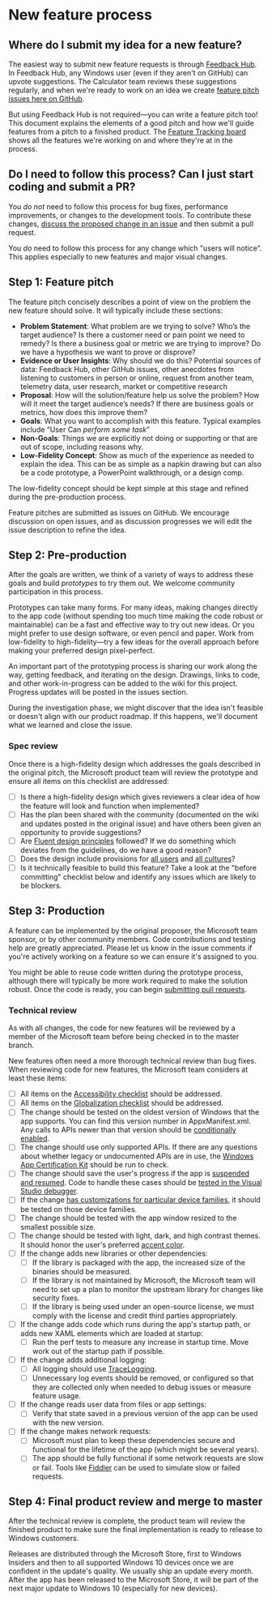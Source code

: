 # New feature process

## Where do I submit my idea for a new feature?
The easiest way to submit new feature requests is through [Feedback Hub](https://insider.windows.com/en-us/fb/?contextid=130).
In Feedback Hub, any Windows user (even if they aren't on GitHub) can upvote suggestions. The
Calculator team reviews these suggestions regularly, and when we're ready to work on an idea we
create [feature pitch issues here on GitHub](https://github.com/Microsoft/calculator/issues?q=is%3Aissue+is%3Aopen+project%3AMicrosoft%2Fcalculator%2F1).

But using Feedback Hub is not required&mdash;you can write a feature pitch too! This document
explains the elements of a good pitch and how we'll guide features from a pitch to a finished
product. The [Feature Tracking board](https://github.com/Microsoft/calculator/projects/1) shows
all the features we're working on and where they're at in the process.

## Do I need to follow this process? Can I just start coding and submit a PR?
You *do not* need to follow this process for bug fixes, performance improvements, or changes to the
development tools. To contribute these changes, [discuss the proposed change in an issue](https://github.com/Microsoft/calculator/issues/new)
and then submit a pull request.

You *do* need to follow this process for any change which "users will notice". This applies
especially to new features and major visual changes.

## Step 1: Feature pitch
The feature pitch concisely describes a point of view on the problem the new feature should solve.
It will typically include these sections:

* **Problem Statement**: What problem are we trying to solve? Who’s the target audience? Is there a
  customer need or pain point we need to remedy? Is there a business goal or metric we are trying
  to improve? Do we have a hypothesis we want to prove or disprove?
* **Evidence or User Insights**: Why should we do this? Potential sources of data: Feedback Hub,
  other GitHub issues, other anecdotes from listening to customers in person or online, request
  from another team, telemetry data, user research, market or competitive research
* **Proposal**: How will the solution/feature help us solve the problem? How will it meet the
  target audience’s needs? If there are business goals or metrics, how does this improve them?
* **Goals**: What you want to accomplish with this feature. Typical examples include “User Can
  *perform some task*”
* **Non-Goals**: Things we are explicitly not doing or supporting or that are out of scope,
  including reasons why.
* **Low-Fidelity Concept**: Show as much of the experience as needed to explain the idea. This
  can be as simple as a napkin drawing but can also be a code prototype, a PowerPoint walkthrough,
  or a design comp.

The low-fidelity concept should be kept simple at this stage and refined during the pre-production
process.

Feature pitches are submitted as issues on GitHub. We encourage discussion on open issues, and as
discussion progresses we will edit the issue description to refine the idea.

## Step 2: Pre-production
After the goals are written, we think of a variety of ways to address these goals and build
*prototypes* to try them out. We welcome community participation in this process.

Prototypes can take many forms. For many ideas, making changes directly to the app code (without
spending too much time making the code robust or maintainable) can be a fast and effective way to
try out new ideas. Or you might prefer to use design software, or even pencil and paper. Work from
low-fidelity to high-fidelity&mdash;try a few ideas for the overall approach before making your
preferred design pixel-perfect.

An important part of the prototyping process is sharing our work along the way, getting feedback,
and iterating on the design. Drawings, links to code, and other work-in-progress can be added to
the wiki for this project. Progress updates will be posted in the issues section.

During the investigation phase, we might discover that the idea isn't feasible or doesn't align
with our product roadmap. If this happens, we'll document what we learned and close the issue.

### Spec review
Once there is a high-fidelity design which addresses the goals described in the original pitch, the
Microsoft product team will review the prototype and ensure all items on this checklist are
addressed:

- [ ] Is there a high-fidelity design which gives reviewers a clear idea of how the feature will
  look and function when implemented?
- [ ] Has the plan been shared with the community (documented on the wiki and updates posted in the
  original issue) and have others been given an opportunity to provide suggestions?
- [ ] Are [Fluent design principles](https://docs.microsoft.com/en-us/windows/uwp/design/fluent-design-system/)
  followed? If we do something which deviates from the guidelines, do we have a good reason?
- [ ] Does the design include provisions for [all users](https://docs.microsoft.com/en-us/windows/uwp/design/accessibility/designing-inclusive-software)
  and [all cultures](https://docs.microsoft.com/en-us/windows/uwp/design/globalizing/guidelines-and-checklist-for-globalizing-your-app)?
- [ ] Is it technically feasible to build this feature? Take a look at the "before committing"
  checklist below and identify any issues which are likely to be blockers.

## Step 3: Production
A feature can be implemented by the original proposer, the Microsoft team sponsor, or by other
community members. Code contributions and testing help are greatly appreciated. Please let us know
in the issue comments if you're actively working on a feature so we can ensure it's assigned to
you.

You might be able to reuse code written during the prototype process, although there will typically
be more work required to make the solution robust. Once the code is ready, you can begin
[submitting pull requests](../CONTRIBUTING.md).

### Technical review
As with all changes, the code for new features will be reviewed by a member of the Microsoft team
before being checked in to the master branch.

New features often need a more thorough technical review than bug fixes. When reviewing code for
new features, the Microsoft team considers at least these items:

- [ ] All items on the [Accessibility checklist](https://docs.microsoft.com/en-us/windows/uwp/design/accessibility/accessibility-checklist)
  should be addressed.
- [ ] All items on the [Globalization checklist](https://docs.microsoft.com/en-us/windows/uwp/design/globalizing/guidelines-and-checklist-for-globalizing-your-app)
  should be addressed.
- [ ] The change should be tested on the oldest version of Windows that the app supports. You can
  find this version number in AppxManifest.xml. Any calls to APIs newer than that version should be
  [conditionally enabled](https://docs.microsoft.com/en-us/windows/uwp/debug-test-perf/version-adaptive-apps).
- [ ] The change should use only supported APIs. If there are any questions about whether legacy or
  undocumented APIs are in use, the [Windows App Certification Kit](https://docs.microsoft.com/en-us/windows/uwp/debug-test-perf/windows-app-certification-kit)
  should be run to check.
- [ ] The change should save the user's progress if the app is
  [suspended and resumed](https://docs.microsoft.com/en-us/windows/uwp/debug-test-perf/optimize-suspend-resume).
  Code to handle these cases should be
  [tested in the Visual Studio debugger](https://docs.microsoft.com/en-us/visualstudio/debugger/how-to-trigger-suspend-resume-and-background-events-for-windows-store-apps-in-visual-studio).
- [ ] If the change [has customizations for particular device families](https://docs.microsoft.com/en-us/uwp/extension-sdks/device-families-overview),
  it should be tested on those device families.
- [ ] The change should be tested with the app window resized to the smallest possible size.
- [ ] The change should be tested with light, dark, and high contrast themes. It should honor the
  user's preferred [accent color](https://docs.microsoft.com/en-us/windows/uwp/design/style/color#accent-color-palette).
- [ ] If the change adds new libraries or other dependencies:
    - [ ] If the library is packaged with the app, the increased size of the binaries should be
      measured.
    - [ ] If the library is not maintained by Microsoft, the Microsoft team will need to set up a
      plan to monitor the upstream library for changes like security fixes.
    - [ ] If the library is being used under an open-source license, we must comply with the license
      and credit third parties appropriately.
- [ ] If the change adds code which runs during the app's startup path, or adds new XAML elements
  which are loaded at startup:
    - [ ] Run the perf tests to measure any increase in startup time. Move work out of the startup
      path if possible.
- [ ] If the change adds additional logging:
    - [ ] All logging should use [TraceLogging](https://docs.microsoft.com/en-us/windows/desktop/tracelogging/trace-logging-about).
    - [ ] Unnecessary log events should be removed, or configured so that they are collected only when
      needed to debug issues or measure feature usage.
- [ ] If the change reads user data from files or app settings:
    - [ ] Verify that state saved in a previous version of the app can be used with the new version.
- [ ] If the change makes network requests:
    - [ ] Microsoft must plan to keep these dependencies secure and functional for the lifetime of
      the app (which might be several years).
    - [ ] The app should be fully functional if some network requests are slow or fail. Tools like
      [Fiddler](http://docs.telerik.com/fiddler/knowledgebase/fiddlerscript/perftesting)
      can be used to simulate slow or failed requests.

## Step 4: Final product review and merge to master
After the technical review is complete, the product team will review the finished product to make
sure the final implementation is ready to release to Windows customers.

Releases are distributed through the Microsoft Store, first to Windows Insiders and then to all
supported Windows 10 devices once we are confident in the update's quality. We usually ship an
update every month. After the app has been released to the Microsoft Store, it will be part of
the next major update to Windows 10 (especially for new devices).